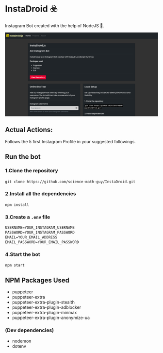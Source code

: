 # InstaDroid ☣️

Instagram Bot created with the help of NodeJS 👷.

![demo image](./public/assets/demo.png)

## Actual Actions:

Follows the 5 first Instagram Profile in your suggested followings.

## Run the bot

### 1.Clone the repository

```git clone https://github.com/science-math-guy/InstaDroid.git```

### 2.Install all the dependencies

```npm install```

### 3.Create a ```.env``` file

```
USERNAME=YOUR_INSTAGRAM_USERNAME
PASSWORD=YOUR_INSTAGRAM_PASSWORD
EMAIL=YOUR_EMAIL_ADDRESS
EMAIL_PASSWORD=YOUR_EMAIL_PASSWORD
```

### 4.Start the bot

```npm start```

## NPM Packages Used

- puppeteer
- puppeteer-extra
- puppeteer-extra-plugin-stealth
- puppeteer-extra-plugin-adblocker
- puppeteer-extra-plugin-minmax
- puppeteer-extra-plugin-anonymize-ua

### (Dev dependencies)

- nodemon
- dotenv


